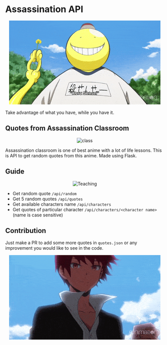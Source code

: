 # Assassination API

<p align="center">
  <img src="./img/koro.gif" alt="korosensei" />
</p>

Take advantage of what you have, while you have it.

## Quotes from Assassination Classroom

<p align="center">
  <img src="./img/class.gif" alt="class" />
</p>

Assassination classroom is one of best anime with a lot of life lessons. This is API to get random quotes from this anime. Made using Flask.

## Guide

<p align="center">
  <img src="./img/teach.gif" alt="Teaching" />
</p>

- Get random quote `/api/random`
- Get 5 random quotes `/api/quotes`
- Get available characters name `/api/characters`
- Get quotes of particular character `/api/characters/<character name>` (name is case sensitive)

## Contribution

Just make a PR to add some more quotes in `quotes.json` or any improvement you would like to see in the code.

<p align="center">
  <img src="./img/karma.gif" alt="karma" />
</p>